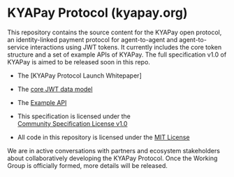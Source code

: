# KYAPay Protocol (kyapay.org)

This repository contains the source content for the KYAPay open protocol, an identity-linked payment protocol for agent-to-agent and 
agent-to-service interactions using JWT tokens. It currently includes the core token structure and a set of example APIs of 
KYAPay. The full specification v1.0 of KYAPay is aimed to be released soon in this repo.

* The [KYAPay Protocol Launch Whitepaper]
* The [core JWT data model](https://github.com/skyfire-xyz/kyapay/blob/main/docs/data-model.md)
* The [Example API](https://github.com/skyfire-xyz/kyapay/blob/main/docs/example-api.md)

* This specification is licensed under the  
  [Community Specification License v1.0](https://github.com/skyfire-xyz/kyapay/blob/main/1._Community_Specification_License-v1.md)
* All code in this repository is licensed under the [MIT License](https://github.com/skyfire-xyz/kyapay/blob/main/CODE-LICENSE)

We are in active conversations with partners and ecosystem stakeholders about 
collaboratively developing the KYAPay Protocol. Once the Working Group is 
officially formed, more details will be released.
